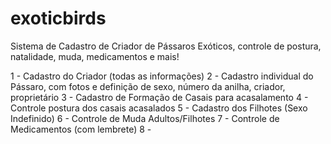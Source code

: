 # exoticbirds
Sistema de Cadastro de Criador de Pássaros Exóticos, controle de postura, natalidade, muda, medicamentos e mais!


1 - Cadastro do Criador (todas as informações)
2 - Cadastro individual do Pássaro, com fotos e definição de sexo, número da anilha, criador, proprietário
3 - Cadastro de Formação de Casais para acasalamento
4 - Controle postura dos casais acasalados
5 - Cadastro dos Filhotes (Sexo Indefinido)
6 - Controle de Muda Adultos/Filhotes
7 - Controle de Medicamentos (com lembrete)
8 - 
